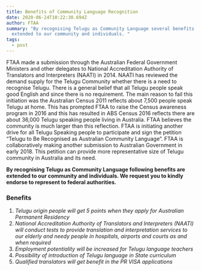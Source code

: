 ```yaml
---
title: Benefits of Community Language Recognition
date: 2020-06-24T10:22:30.694Z
author: FTAA
summary: "By recognising Telugu as Community Language several benefits are
  extended to our community and individuals. "
tags:
  - post
---
```



FTAA made a submission through the Australian Federal Government Ministers and other delegates to National Accreditation Authority of Translators and Interpreters (NAATI) in 2014. NAATI has reviewed the demand supply for the Telugu Community whether there is a need to recognise Telugu. There is a general belief that all Telugu people speak good English and since there is no requirement. The main reason to fail this initiation was the Australian Census 2011 reflects about 7,500 people speak Telugu at home. This has prompted FTAA to raise the Census awareness program in 2016 and this has resulted in ABS Census 2016 reflects there are about 36,000 Telugu speaking people living in Australia. FTAA believes the community is much larger than this reflection. FTAA is initiating another drive for all Telugu Speaking people to participate and sign the petition “Telugu to Be Recognised as Australian Community Language”. FTAA is collaboratively making another submission to Australian Government in early 2018. This petition can provide more representative size of Telugu community in Australia and its need. 

**By recognising Telugu as Community Language following benefits are extended to our community and individuals. We request you to kindly endorse to represent to federal authorities.** 

### **Benefits**

1. *Telugu origin people will get 5 points when they apply for Australian Permanent Residency*
2. *National Accreditation Authority of Translators and Interpreters (NAATI) will conduct tests to provide translation and interpretation services to our elderly and needy people in hospitals, airports and courts as and when required*
3. *Employment potentiality will be increased for Telugu language teachers*
4. *Possibility of introduction of Telugu language in State curriculum*
5. *Qualified translators will get benefit in the PR VISA applications*
